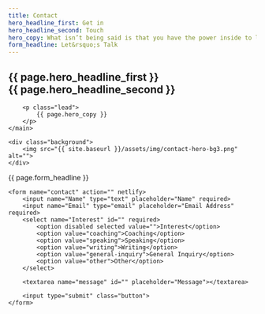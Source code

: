 ```yaml
---
title: Contact
hero_headline_first: Get in
hero_headline_second: Touch
hero_copy: What isn’t being said is that you have the power inside to light up your life again. It’s time. Let me show you how.
form_headline: Let&rsquo;s Talk
---
```


<section class="section hero contact__hero">
    <main>
        <h1>{{ page.hero_headline_first }}
            <br class="hide--mobile">
            <span class="shift">
                {{ page.hero_headline_second }}
            </span>
        </h1>

        <p class="lead">
            {{ page.hero_copy }}
        </p>
    </main>

    <div class="background">
        <img src="{{ site.baseurl }}/assets/img/contact-hero-bg3.png" alt="">
    </div>
</section>

<section class="section contact__form">
    <a class="anchor" id="contact__form"></a> 
    <p class="caption">
        {{ page.form_headline }}
    </p>

    <form name="contact" action="" netlify>
        <input name="Name" type="text" placeholder="Name" required>
        <input name="Email" type="email" placeholder="Email Address" required>
        <select name="Interest" id="" required>
            <option disabled selected value="">Interest</option>
            <option value="coaching">Coaching</option>
            <option value="speaking">Speaking</option>
            <option value="writing">Writing</option>
            <option value="general-inquiry">General Inquiry</option>
            <option value="other">Other</option>
        </select>

        <textarea name="message" id="" placeholder="Message"></textarea>

        <input type="submit" class="button">
    </form>
</section>